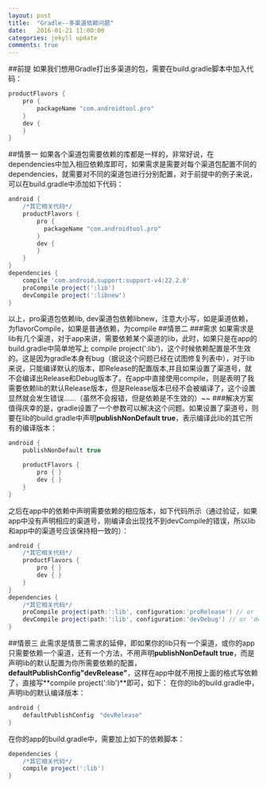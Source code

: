 ```yaml
---
layout: post
title:  "Gradle--多渠道依赖问题"
date:   2016-01-21 11:00:00
categories: jekyll update
comments: true
---
```

##前提
如果我们想用Gradle打出多渠道的包，需要在build.gradle脚本中加入代码：
```gradle
productFlavors {
    pro {
        packageName "com.androidtool.pro"
    }
    dev {
    }
}
```
##情景一
如果各个渠道包需要依赖的库都是一样的，非常好说，在dependencies中加入相应依赖库即可，如果需求是需要对每个渠道包配置不同的dependencies，就需要对不同的渠道包进行分别配置，对于前提中的例子来说，可以在build.gradle中添加如下代码：
```gradle
android {
    /*其它相关代码*/
    productFlavors {
        pro {
          packageName "com.androidtool.pro"
        }
        dev {
        }
    }
}
dependencies {
    compile 'com.android.support:support-v4:22.2.0'
    proCompile project(':lib')
    devCompile project(':libnew')
}
```
以上，pro渠道包依赖lib, dev渠道包依赖libnew，注意大小写，如是渠道依赖，为flavorCompile，如果是普通依赖，为compile
##情景二
###需求
如果需求是lib有几个渠道，对于app来讲，需要依赖某个渠道的lib，此时，如果只是在app的build.gradle中简单地写上
compile project(':lib')，这个时候依赖配置是不生效的。这是因为gradle本身有bug（据说这个问题已经在试图修复列表中），对于lib来说，只能编译默认的版本，即Release的配置版本,并且如果设置了渠道号，就不会编译出Release和Debug版本了。在app中直接使用compile，则是表明了我需要依赖lib的默认Release版本，但是Release版本已经不会被编译了，这个设置显然就会发生错误……（虽然不会报错，但是依赖是不生效的）~~
###解决方案
值得庆幸的是，gradle设置了一个参数可以解决这个问题。如果设置了渠道号，则要在lib的build.gradle中声明**publishNonDefault true**，表示编译此lib的其它所有的编译版本：
```gradle
android {
    publishNonDefault true

    productFlavors {
        pro { }
        dev { }
    }
}
```
之后在app中的依赖中声明需要依赖的相应版本，如下代码所示（通过验证，如果app中没有声明相应的渠道号，刚编译会出现找不到devCompile的错误，所以lib和app中的渠道号应该保持相一致的）：
```gradle
android {
    /*其它相关代码*/
    productFlavors {
        pro { }
        dev { }
    }
}
dependencies {
    /*其它相关代码*/
    proCompile project(path:':lib', configuration:'proRelease') // or 'proDebug'
    devCompile project(path:':lib', configuration:'devDebug') // or 'devRelease'
}
```
##情景三
此需求是情景二需求的延伸，即如果你的lib只有一个渠道，或你的app只需要依赖一个渠道，还有一个方法，不用声明**publishNonDefault true**，而是声明lib的默认配置为你所需要依赖的配置，**defaultPublishConfig"devRelease"**，这样在app中就不用按上面的格式写依赖了，直接写**compile project(':lib')**即可，如下：
在你的lib的build.gradle中，声明lib的默认编译版本：
```gradle
android {
    defaultPublishConfig　"devRelease"
}
```
在你的app的build.gradle中，需要加上如下的依赖脚本：
```gradle
dependencies {
    /*其它相关代码*/
    compile project(':lib')
}
```
